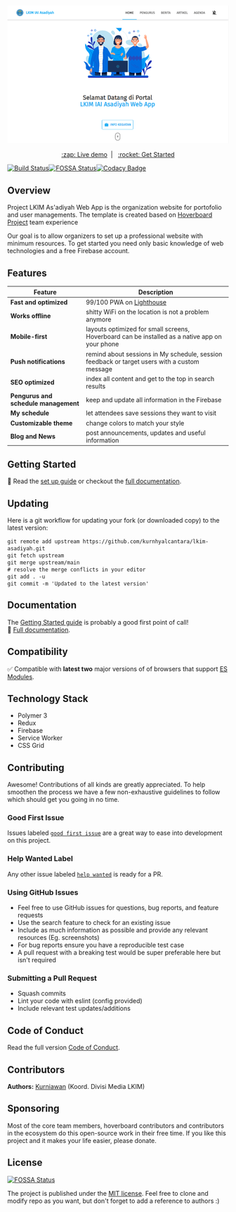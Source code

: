 <p align="center">
<img width="800px" src="https://raw.githubusercontent.com/kurnhyalcantara/lkim-asadiyah/master/.github/preview/preview.png">
</p>
<p align="center">
<a href="https://lkim-asadiyah.web.app" align="center">:zap: Live demo</a>&nbsp;&nbsp;|&nbsp;&nbsp;
<a href="#getting-started">:rocket: Get Started</a>
</p>

[![Build Status](https://github.com/kurnhyalcantara/lkim-asadiyah/workflows/Pre%20Merge%20Checks/badge.svg)](https://github.com/kurnhyalcantara/lkim-asadiyah/actions)[![FOSSA Status](https://app.fossa.com/api/projects/git%2Bgithub.com%2Fkurnhyalcantara%2Flkim-asadiyah.svg?type=shield)](https://app.fossa.com/projects/git%2Bgithub.com%2Fkurnhyalcantara%2Flkim-asadiyah?ref=badge_shield)[![Codacy Badge](https://app.codacy.com/project/badge/Grade/82ca6977e9b149249ad30e92d13aaad7)](https://www.codacy.com/gh/kurnhyalcantara/lkim-asadiyah/dashboard?utm_source=github.com&utm_medium=referral&utm_content=kurnhyalcantara/lkim-asadiyah&utm_campaign=Badge_Grade)

## Overview

Project LKIM As'adiyah Web App is the organization website for portofolio and user managements. The template is created based on [Hoverboard Project](https://github.com/gdg-x/hoverboard) team experience

Our goal is to allow organizers to set up a professional website with minimum resources. To get started you need only basic knowledge of web technologies and a free Firebase account.

## Features

| Feature                              | Description                                                                                                    |
| ------------------------------------ | -------------------------------------------------------------------------------------------------------------- |
| **Fast and optimized**               | 99/100 PWA on [Lighthouse](https://www.webpagetest.org/result/210430_BiDc1W_ffef92b84ea1fec3eea26584720bdb2f/) |
| **Works offline**                    | shitty WiFi on the location is not a problem anymore                                                           |
| **Mobile-first**                     | layouts optimized for small screens, Hoverboard can be installed as a native app on your phone                 |
| **Push notifications**               | remind about sessions in My schedule, session feedback or target users with a custom message                   |
| **SEO optimized**                    | index all content and get to the top in search results                                                         |
| **Pengurus and schedule management** | keep and update all information in the Firebase                                                                |
| **My schedule**                      | let attendees save sessions they want to visit                                                                 |
| **Customizable theme**               | change colors to match your style                                                                              |
| **Blog and News**                    | post announcements, updates and useful information                                                             |

## Getting Started

:first_quarter_moon_with_face: Read the [set up guide](/docs/tutorials/00-set-up.md) or checkout the [full documentation](/docs/).

## Updating

Here is a git workflow for updating your fork (or downloaded copy) to the latest version:

```console
git remote add upstream https://github.com/kurnhyalcantara/lkim-asadiyah.git
git fetch upstream
git merge upstream/main
# resolve the merge conflicts in your editor
git add . -u
git commit -m 'Updated to the latest version'
```

## Documentation

The [Getting Started guide](#getting-started) is probably a good first point of call! <br>
:book: [Full documentation](/docs/).

## Compatibility

:white_check_mark: Compatible with **latest two** major versions of of browsers that support [ES Modules](https://developer.mozilla.org/en-US/docs/Web/JavaScript/Guide/Modules).

## Technology Stack

- Polymer 3
- Redux
- Firebase
- Service Worker
- CSS Grid

## Contributing

Awesome! Contributions of all kinds are greatly appreciated. To help smoothen the process we have a few non-exhaustive guidelines to follow which should get you going in no time.

### Good First Issue

Issues labeled [`good first issue`](https://github.com/kurnhyalcantara/lkim-asadiyah/labels/good%20first%20issue) are a great way to ease into development on this project.

### Help Wanted Label

Any other issue labeled [`help wanted`](https://github.com/kurnhyalcantara/lkim-asadiyah/labels/help%20wanted) is ready for a PR.

### Using GitHub Issues

- Feel free to use GitHub issues for questions, bug reports, and feature requests
- Use the search feature to check for an existing issue
- Include as much information as possible and provide any relevant resources (Eg. screenshots)
- For bug reports ensure you have a reproducible test case
- A pull request with a breaking test would be super preferable here but isn't required

### Submitting a Pull Request

- Squash commits
- Lint your code with eslint (config provided)
- Include relevant test updates/additions

## Code of Conduct

Read the full version [Code of Conduct](/.github/CODE_OF_CONDUCT.md).

## Contributors

**Authors:** [Kurniawan](https://instagram.com/kurnhyalcantara24) (Koord. Divisi Media LKIM)

## Sponsoring

Most of the core team members, hoverboard contributors and contributors in the ecosystem do this open-source work in their free time. If you like this project and it makes your life easier, please donate.

## License

[![FOSSA Status](https://app.fossa.com/api/projects/git%2Bgithub.com%2Fkurnhyalcantara%2Flkim-asadiyah.svg?type=large)](https://app.fossa.com/projects/git%2Bgithub.com%2Fkurnhyalcantara%2Flkim-asadiyah?ref=badge_large)

The project is published under the [MIT license](/LICENSE.md).
Feel free to clone and modify repo as you want, but don't forget to add a reference to authors :)
